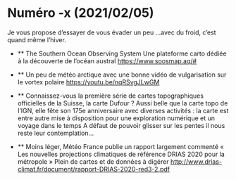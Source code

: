 # Numéro -x (2021/02/05)

Je vous propose d’essayer de vous évader un peu …avec du froid, c’est quand même l’hiver.

- ** The Southern Ocean Observing System
Une plateforme carto dédiée à la découverte de l’océan austral
https://www.soosmap.aq/#

- **  Un peu de météo arctique  avec une bonne vidéo de vulgarisation sur le vortex polaire
https://youtu.be/nqRSvgJLwGM

- **  Connaissez-vous la première série de cartes topographiques officielles de la Suisse, la carte Dufour ? 
Aussi belle que la carte topo de l’IGN, elle fête son 175e anniversaire avec diverses activités : la carte est entre autre mise à disposition pour une exploration numérique et un voyage dans le temps
A défaut de pouvoir glisser sur les pentes il nous reste leur contemplation…

- **  Moins léger, Météo France publie un rapport largement commenté « Les nouvelles projections climatiques de référence DRIAS 2020 pour la métropole »
Plein de cartes et de données à digérer
http://www.drias-climat.fr/document/rapport-DRIAS-2020-red3-2.pdf


